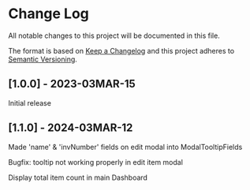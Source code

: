 # Change Log
All notable changes to this project will be documented in this file.

The format is based on [Keep a Changelog](http://keepachangelog.com/)
and this project adheres to [Semantic Versioning](http://semver.org/).

## [1.0.0] - 2023-03MAR-15

Initial release

## [1.1.0] - 2024-03MAR-12

Made 'name' & 'invNumber' fields on edit modal into ModalTooltipFields

Bugfix: tooltip not working properly in edit item modal

Display total item count in main Dashboard
